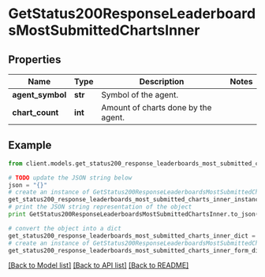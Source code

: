 # GetStatus200ResponseLeaderboardsMostSubmittedChartsInner

## Properties

Name | Type | Description | Notes
------------ | ------------- | ------------- | -------------
**agent_symbol** | **str** | Symbol of the agent. |
**chart_count** | **int** | Amount of charts done by the agent. |

## Example

```python
from client.models.get_status200_response_leaderboards_most_submitted_charts_inner import GetStatus200ResponseLeaderboardsMostSubmittedChartsInner

# TODO update the JSON string below
json = "{}"
# create an instance of GetStatus200ResponseLeaderboardsMostSubmittedChartsInner from a JSON string
get_status200_response_leaderboards_most_submitted_charts_inner_instance = GetStatus200ResponseLeaderboardsMostSubmittedChartsInner.from_json(json)
# print the JSON string representation of the object
print GetStatus200ResponseLeaderboardsMostSubmittedChartsInner.to_json()

# convert the object into a dict
get_status200_response_leaderboards_most_submitted_charts_inner_dict = get_status200_response_leaderboards_most_submitted_charts_inner_instance.to_dict()
# create an instance of GetStatus200ResponseLeaderboardsMostSubmittedChartsInner from a dict
get_status200_response_leaderboards_most_submitted_charts_inner_form_dict = get_status200_response_leaderboards_most_submitted_charts_inner.from_dict(get_status200_response_leaderboards_most_submitted_charts_inner_dict)
```

[[Back to Model list]](../README.md#documentation-for-models) [[Back to API list]](../README.md#documentation-for-api-endpoints) [[Back to README]](../README.md)
